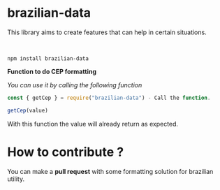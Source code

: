 # brazilian-data
 This library aims to create features that can help in certain situations.

<br>

```shell
npm install brazilian-data
```

**Function to do CEP formatting**

*You can use it by calling the following function*

```js
const { getCep } = require("brazilian-data") - Call the function.
``` 

```js
getCep(value)
```
With this function the value will already return as expected.

    
# How to contribute ?

You can make a **pull request** with some formatting solution for brazilian utility.
